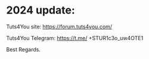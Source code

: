 # 2024 update: 
 Tuts4You site:
https://forum.tuts4you.com/

Tuts4You Telegram:
https://t.me/ +STUR1c3o_uw4OTE1


Best Regards.
